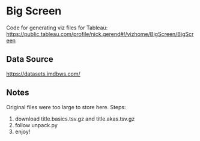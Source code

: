 # Big Screen
Code for generating viz files for Tableau:
https://public.tableau.com/profile/nick.gerend#!/vizhome/BigScreen/BigScreen

## Data Source
https://datasets.imdbws.com/

## Notes
Original files were too large to store here.
Steps:
1. download title.basics.tsv.gz and title.akas.tsv.gz
2. follow unpack.py
3. enjoy!
